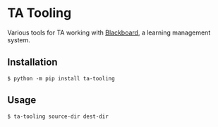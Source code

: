 # TA Tooling

Various tools for TA working with [Blackboard](https://www.blackboard.com/), a learning management system.

## Installation

```console
$ python -m pip install ta-tooling
```

## Usage

```console
$ ta-tooling source-dir dest-dir
```
